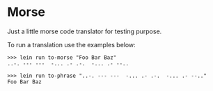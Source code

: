 # Morse

Just a little morse code translator for testing purpose.

To run a translation use the examples below:

```
>>> lein run to-morse "Foo Bar Baz"
..-. --- ---  -... .- .-.  -... .- --..

>>> lein run to-phrase "..-. --- ---  -... .- .-.  -... .- --.."
Foo Bar Baz
```